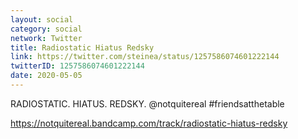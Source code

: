 ```yaml
---
layout: social
category: social
network: Twitter
title: Radiostatic Hiatus Redsky
link: https://twitter.com/steinea/status/1257586074601222144
twitterID: 1257586074601222144
date: 2020-05-05
---
```


RADIOSTATIC. HIATUS. REDSKY. @notquitereal #friendsatthetable

<https://notquitereal.bandcamp.com/track/radiostatic-hiatus-redsky>
